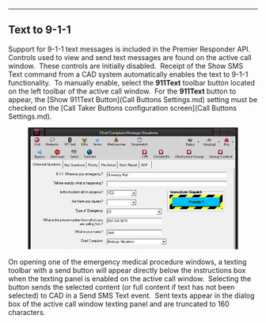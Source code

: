   -------------------
  **Text to 9-1-1**
  -------------------

Support for 9-1-1 text messages is included in the Premier Responder
API.  Controls used to view and send text messages are found on the
active call window.  These controls are initially disabled.  Receipt of
the Show SMS Text command from a CAD system automatically enables the
text to 9-1-1 functionality.  To manually enable, select the **911Text**
toolbar button located on the left toolbar of the active call window. 
For the **911Text** button to appear, the [Show 911Text
Button](Call Buttons Settings.md) setting must be checked on the
[Call Taker Buttons configuration
screen](Call Buttons Settings.md).

<figure><img src=".gitbook/assets/Text To 9-1-1_files/image001.png" alt=""><figcaption></figcaption></figure> 

On opening one of the emergency medical procedure windows, a texting
toolbar with a send button will appear directly below the instructions
box when the texting panel is enabled on the active call window. 
Selecting the button sends the selected content (or full content if text
has not been selected) to CAD in a Send SMS Text event.  Sent texts
appear in the dialog box of the active call window texting panel and are
truncated to 160 characters.
